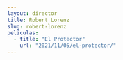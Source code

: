 ```yaml
---
layout: director
title: Robert Lorenz
slug: robert-lorenz
peliculas:
  - title: "El Protector"
    url: "2021/11/05/el-protector/"
---
```

